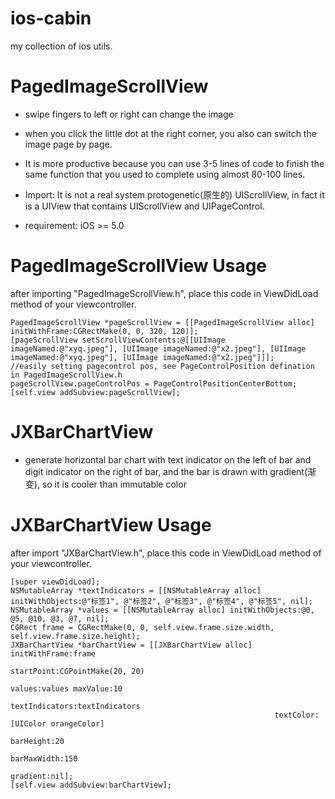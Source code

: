 # ios-cabin
my collection of ios utils.

# PagedImageScrollView
* swipe fingers to left or right can change the image
* when you click the little dot at the right corner, you also can switch the image page by page.
* It is more productive because you can use 3-5 lines of code to finish the same function that you used to complete using almost 80-100 lines.

* Import: It is not a real system protogenetic(原生的) UIScrollView, in fact it is a UIView that contains UIScrollView and UIPageControl.
* requirement: iOS >= 5.0

# PagedImageScrollView Usage
after importing "PagedImageScrollView.h",  place this code in ViewDidLoad method of your viewcontroller.

    PagedImageScrollView *pageScrollView = [[PagedImageScrollView alloc] initWithFrame:CGRectMake(0, 0, 320, 120)];
    [pageScrollView setScrollViewContents:@[[UIImage imageNamed:@"xyq.jpeg"], [UIImage imageNamed:@"x2.jpeg"], [UIImage imageNamed:@"xyq.jpeg"], [UIImage imageNamed:@"x2.jpeg"]]];
    //easily setting pagecontrol pos, see PageControlPosition defination in PagedImageScrollView.h
    pageScrollView.pageControlPos = PageControlPositionCenterBottom;
    [self.view addSubview:pageScrollView];


# JXBarChartView
* generate horizontal bar chart with text indicator on the left of bar and digit indicator on the right of bar, and the bar is drawn with gradient(渐变), so it is cooler than immutable color

# JXBarChartView Usage
after import "JXBarChartView.h",  place this code in ViewDidLoad method of your viewcontroller.

    [super viewDidLoad];
    NSMutableArray *textIndicators = [[NSMutableArray alloc] initWithObjects:@"标签1", @"标签2", @"标签3", @"标签4", @"标签5", nil];
    NSMutableArray *values = [[NSMutableArray alloc] initWithObjects:@0, @5, @10, @3, @7, nil];
    CGRect frame = CGRectMake(0, 0, self.view.frame.size.width, self.view.frame.size.height);
    JXBarChartView *barChartView = [[JXBarChartView alloc] initWithFrame:frame
                                                              startPoint:CGPointMake(20, 20)
                                                                  values:values maxValue:10
                                                          textIndicators:textIndicators
                                                               textColor:[UIColor orangeColor]
                                                               barHeight:20
                                                             barMaxWidth:150
                                                                gradient:nil];
    [self.view addSubview:barChartView];

